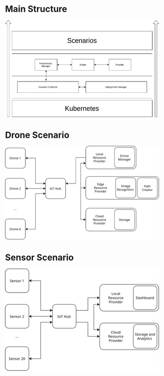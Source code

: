 # Main Structure
![Main Structure](https://github.com/Dew-bench/docs/blob/main/images/Dew.png?raw=true)
# Drone Scenario
![Drone Scenario](https://github.com/Dew-bench/docs/blob/main/images/DroneDiag.png?raw=true)
# Sensor Scenario
![Sensor Scenario](https://github.com/Dew-bench/docs/blob/main/images/SensDiag.png?raw=true)
